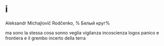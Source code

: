 # i

Aleksandr Michajlovič Rodčenko, %
Белый круг%

ma sono la stessa cosa
sonno veglia
vigilanza incoscienza
logos panico
e frontiera
e il grembo incerto
della terra
